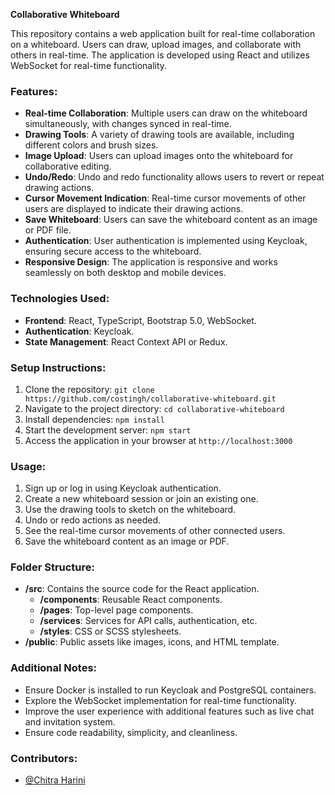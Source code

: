 **Collaborative Whiteboard**

This repository contains a web application built for real-time collaboration on a whiteboard. Users can draw, upload images, and collaborate with others in real-time. The application is developed using React and utilizes WebSocket for real-time functionality.

### Features:
- **Real-time Collaboration**: Multiple users can draw on the whiteboard simultaneously, with changes synced in real-time.
- **Drawing Tools**: A variety of drawing tools are available, including different colors and brush sizes.
- **Image Upload**: Users can upload images onto the whiteboard for collaborative editing.
- **Undo/Redo**: Undo and redo functionality allows users to revert or repeat drawing actions.
- **Cursor Movement Indication**: Real-time cursor movements of other users are displayed to indicate their drawing actions.
- **Save Whiteboard**: Users can save the whiteboard content as an image or PDF file.
- **Authentication**: User authentication is implemented using Keycloak, ensuring secure access to the whiteboard.
- **Responsive Design**: The application is responsive and works seamlessly on both desktop and mobile devices.

### Technologies Used:
- **Frontend**: React, TypeScript, Bootstrap 5.0, WebSocket.
- **Authentication**: Keycloak.
- **State Management**: React Context API or Redux.

### Setup Instructions:
1. Clone the repository: `git clone https://github.com/costingh/collaborative-whiteboard.git`
2. Navigate to the project directory: `cd collaborative-whiteboard`
3. Install dependencies: `npm install`
4. Start the development server: `npm start`
5. Access the application in your browser at `http://localhost:3000`

### Usage:
1. Sign up or log in using Keycloak authentication.
2. Create a new whiteboard session or join an existing one.
3. Use the drawing tools to sketch on the whiteboard.
4. Undo or redo actions as needed.
5. See the real-time cursor movements of other connected users.
6. Save the whiteboard content as an image or PDF.

### Folder Structure:
- **/src**: Contains the source code for the React application.
  - **/components**: Reusable React components.
  - **/pages**: Top-level page components.
  - **/services**: Services for API calls, authentication, etc.
  - **/styles**: CSS or SCSS stylesheets.
- **/public**: Public assets like images, icons, and HTML template.

### Additional Notes:
- Ensure Docker is installed to run Keycloak and PostgreSQL containers.
- Explore the WebSocket implementation for real-time functionality.
- Improve the user experience with additional features such as live chat and invitation system.
- Ensure code readability, simplicity, and cleanliness.

### Contributors:
- [@Chitra Harini](https://github.com/Harini-chitra)
